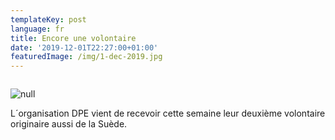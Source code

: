 ```yaml
---
templateKey: post
language: fr
title: Encore une volontaire
date: '2019-12-01T22:27:00+01:00'
featuredImage: /img/1-dec-2019.jpg
---
```

![]()

![null](/img/1-dec-2019.jpg)

L´organisation DPE vient de recevoir cette semaine leur deuxième volontaire originaire aussi de la Suède.
